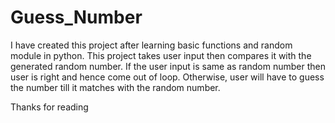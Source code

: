 # Guess_Number
I have created this project after learning basic functions and random module in python.
This project takes user input then compares it with the generated random number.
If the user input is same as random number then user is right and hence come out of loop.
Otherwise, user will have to guess the number till it matches with the random number.

Thanks for reading
